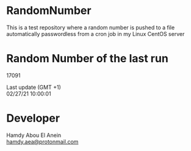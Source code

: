 # RandomNumber    
This is a test repository where a random number is pushed to a file automatically passwordless from a cron job in my Linux CentOS server    
# Random Number of the last run   
17091
      
Last update (GMT +1)    
02/27/21 10:00:01
# Developer    
Hamdy Abou El Anein   
hamdy.aea@protonmail.com
